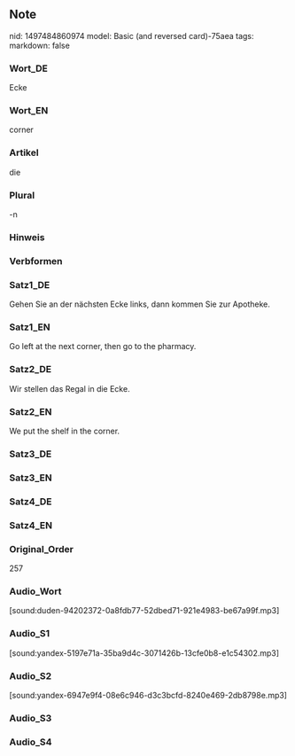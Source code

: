 ## Note
nid: 1497484860974
model: Basic (and reversed card)-75aea
tags: 
markdown: false

### Wort_DE
Ecke

### Wort_EN
corner

### Artikel
die

### Plural
-n

### Hinweis


### Verbformen


### Satz1_DE
Gehen Sie an der nächsten Ecke links, dann kommen Sie zur Apotheke.

### Satz1_EN
Go left at the next corner, then go to the pharmacy.

### Satz2_DE
Wir stellen das Regal in die Ecke.

### Satz2_EN
We put the shelf in the corner.

### Satz3_DE


### Satz3_EN


### Satz4_DE


### Satz4_EN


### Original_Order
257

### Audio_Wort
[sound:duden-94202372-0a8fdb77-52dbed71-921e4983-be67a99f.mp3]

### Audio_S1
[sound:yandex-5197e71a-35ba9d4c-3071426b-13cfe0b8-e1c54302.mp3]

### Audio_S2
[sound:yandex-6947e9f4-08e6c946-d3c3bcfd-8240e469-2db8798e.mp3]

### Audio_S3


### Audio_S4

